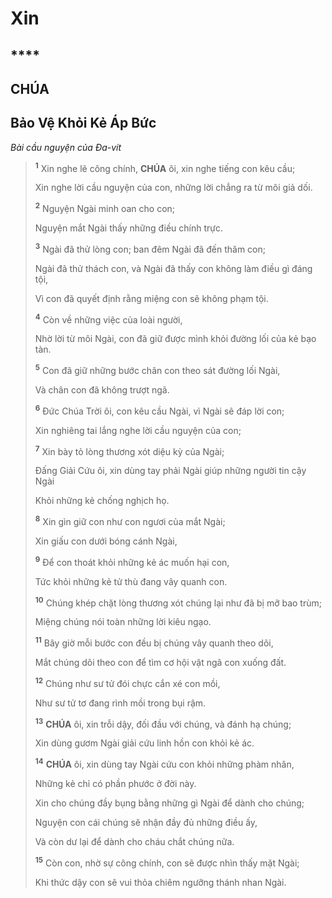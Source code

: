 # Xin

## \*\*\*\*

## CHÚA

## Bảo Vệ Khỏi Kẻ Áp Bức

_Bài cầu nguyện của Đa-vít_

> <sup><b>1</b></sup> Xin nghe lẽ công chính, **CHÚA** ôi, xin nghe tiếng con kêu cầu;
>
> Xin nghe lời cầu nguyện của con, những lời chẳng ra từ môi giả dối.
>
> <sup><b>2</b></sup> Nguyện Ngài minh oan cho con;
>
> Nguyện mắt Ngài thấy những điều chính trực.
>
> <sup><b>3</b></sup> Ngài đã thử lòng con; ban đêm Ngài đã đến thăm con;
>
> Ngài đã thử thách con, và Ngài đã thấy con không làm điều gì đáng tội,
>
> Vì con đã quyết định rằng miệng con sẽ không phạm tội.
>
> <sup><b>4</b></sup> Còn về những việc của loài người,
>
> Nhờ lời từ môi Ngài, con đã giữ được mình khỏi đường lối của kẻ bạo tàn.
>
> <sup><b>5</b></sup> Con đã giữ những bước chân con theo sát đường lối Ngài,
>
> Và chân con đã không trượt ngã.
>
> <sup><b>6</b></sup> Đức Chúa Trời ôi, con kêu cầu Ngài, vì Ngài sẽ đáp lời con;
>
> Xin nghiêng tai lắng nghe lời cầu nguyện của con;
>
> <sup><b>7</b></sup> Xin bày tỏ lòng thương xót diệu kỳ của Ngài;
>
> Đấng Giải Cứu ôi, xin dùng tay phải Ngài giúp những người tin cậy Ngài
>
> Khỏi những kẻ chống nghịch họ.
>
> <sup><b>8</b></sup> Xin gìn giữ con như con ngươi của mắt Ngài;
>
> Xin giấu con dưới bóng cánh Ngài,
>
> <sup><b>9</b></sup> Để con thoát khỏi những kẻ ác muốn hại con,
>
> Tức khỏi những kẻ tử thù đang vây quanh con.
>
> <sup><b>10</b></sup> Chúng khép chặt lòng thương xót chúng lại như đã bị mỡ bao trùm;
>
> Miệng chúng nói toàn những lời kiêu ngạo.
>
> <sup><b>11</b></sup> Bây giờ mỗi bước con đều bị chúng vây quanh theo dõi,
>
> Mắt chúng dõi theo con để tìm cơ hội vật ngã con xuống đất.
>
> <sup><b>12</b></sup> Chúng như sư tử đói chực cắn xé con mồi,
>
> Như sư tử tơ đang rình mồi trong bụi rậm.
>
> <sup><b>13</b></sup> **CHÚA** ôi, xin trỗi dậy, đối đầu với chúng, và đánh hạ chúng;
>
> Xin dùng gươm Ngài giải cứu linh hồn con khỏi kẻ ác.
>
> <sup><b>14</b></sup> **CHÚA** ôi, xin dùng tay Ngài cứu con khỏi những phàm nhân,
>
> Những kẻ chỉ có phần phước ở đời này.
>
> Xin cho chúng đầy bụng bằng những gì Ngài để dành cho chúng;
>
> Nguyện con cái chúng sẽ nhận đầy đủ những điều ấy,
>
> Và còn dư lại để dành cho cháu chắt chúng nữa.
>
> <sup><b>15</b></sup> Còn con, nhờ sự công chính, con sẽ được nhìn thấy mặt Ngài;
>
> Khi thức dậy con sẽ vui thỏa chiêm ngưỡng thánh nhan Ngài.
